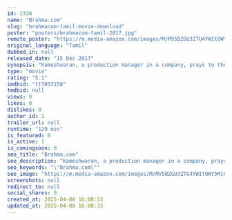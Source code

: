 ```yaml
---
id: 2338
name: "Brahma.com"
slug: "brahmacom-tamil-movie-download"
poster: "posters/brahmacom-tamil-2017.jpg"
remote_poster: "https://m.media-amazon.com/images/M/MV5BZGU3ZTU4YWItOWY5Mi00NGY1LTg2MGYtYWRmOGYwOWM1NmMwXkEyXkFqcGc@._V1_SX300.jpg"
original_language: "Tamil"
dubbed_in: null
released_date: "15 Dec 2017"
synopsis: "Kameshwaran, a production manager in a company, prays to the God of creation, Brahma to change the past and make him the CEO of his company."
type: "movie"
rating: "5.1"
imdbid: "tt7053158"
tmdbid: null
views: 0
likes: 0
dislikes: 0
author_id: 1
trailer_url: null
runtime: "129 min"
is_featured: 0
is_active: 1
is_comingsoon: 0
seo_title: "Brahma.com"
seo_description: "Kameshwaran, a production manager in a company, prays to the God of creation, Brahma to change the past and make him the CEO of his company."
seo_keywords: "\"Brahma.com\""
seo_image: "https://m.media-amazon.com/images/M/MV5BZGU3ZTU4YWItOWY5Mi00NGY1LTg2MGYtYWRmOGYwOWM1NmMwXkEyXkFqcGc@._V1_SX300.jpg"
screenshots: null
redirect_to: null
social_shares: 0
created_at: 2025-04-08 16:08:33
updated_at: 2025-04-08 16:08:33
---
```


